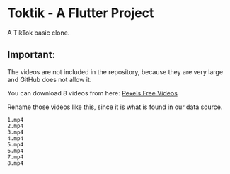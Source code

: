 # Toktik - A Flutter Project

A TikTok basic clone.
## Important:
The videos are not included in the repository, because they are very large and GitHub does not allow it.

You can download 8 videos from here:
[Pexels Free Videos](https://www.pexels.com/search/videos/vertical/)

Rename those videos like this, since it is what is found in our data source.
```
1.mp4
2.mp4
3.mp4
4.mp4
5.mp4
6.mp4
7.mp4
8.mp4
```